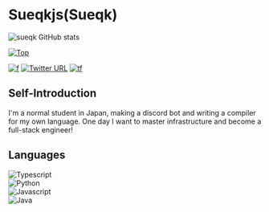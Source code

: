 # Sueqkjs(Sueqk)
![sueqk GitHub stats](https://github-readme-stats.vercel.app/api?username=Sueqkjs&count_private=true&show_icons=true&theme=dracula)


[![Top](https://github-readme-stats.vercel.app/api/top-langs/?username=Sueqkjs&layout=compact&theme=dracula)](https://github.com/anuraghazra/github-readme-stats)

[![f](https://img.shields.io/github/followers/Sueqkjs?label=Followers&style=social)](https://github.com/Sueqkjs)
[![Twitter URL](https://img.shields.io/twitter/url?style=social&url=https%3A%2F%2Ftwitter.com%2Ftiiusi)](https://twitter.com/tiiusi)
[![tf](https://img.shields.io/twitter/follow/tiiusi?style=social)](https://twitter.com/tiiusi)

## Self-Introduction
I'm a normal student in Japan, making a discord bot and writing a compiler for my own language. One day I want to master infrastructure and become a full-stack engineer!

## Languages
![Typescript](https://img.shields.io/badge/-Typescript-blue?style=for-the-badge) <br>
![Python](https://img.shields.io/badge/-Python-blue?style=for-the-badge) <br>
![Javascript](https://img.shields.io/badge/-Javascript-blue?style=for-the-badge) <br>
![Java](https://img.shields.io/badge/-Java-blue?style=for-the-badge) <br>
